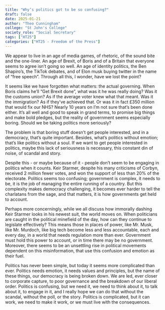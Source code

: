 ```yaml
---
title: "Why’s politics got to be so confusing?"
draft: false
date: 2025-01-21
author: "Theo Cunningham"
college: "St John's College"
society_role: "Social Secretary"
tags: ["HT25"]
categories: ["HT25 - Freedom of the Press"]
---
```

We appear to live in an age of media games, of rhetoric, of the sound bite and the one-liner. An age of Brexit, of Boris and of a Britain that everyone seems to agree isn’t going so well. An age of identity politics, the Ben Shapiro’s, the TikTok debates, and of Elon musk buying twitter in the name of “free speech”. Through all this, I wonder, have we lost the point?
<!--more-->

It seems like we have forgotten what matters: the actual governing. When Boris claims he’ll “Get Brexit done”, what was it he was really doing? Was it the customs union? As if the average voter knew what that meant. Was it the immigration? As if they’ve achieved that. Or was it in fact £350 million that would fix our NHS? Nearly 10 years on I’m not sure that’s been done either. It’s all well and good to speak in grand terms, to promise big things and make bold pledges, but the reality of government seems especially boring. Should we be taking politics more seriously? 

The problem is that boring stuff doesn’t get people interested, and in a democracy, that’s quite important. Besides, what’s politics without emotion; that’s like politics without a soul. If we want to get people interested in politics, maybe this lack of seriousness is necessary, this constant din of noise, of scandal and story. 

Despite this - or maybe because of it - people don’t seem to be engaging in politics when it counts. Keir Starmer, despite his many criticisms of Corbyn, received 2 million fewer votes, and won the support of less than 20% of the electorate. Politics seems too confusing; government is complex, it needs to be, it is the job of managing the entire running of a country. But this complexity makes democracy challenging, it becomes ever harder to tell the charlatans from the sage, and that matters, it is how governments get held to account. 

Perhaps more concerningly, while we all discuss how immorally dashing Keir Starmer looks in his newest suit, the world moves on. When politicians are caught in the political minefield of the day, how can they continue to legislate effectively? This means those in places of power, like Mr. Musk, like Mr. Murdoch, like big tech become less and less accountable, each and every day, in a world that needs regulation more than ever. Government must hold this power to account, or in time there may be no government. Moreover, there seems to be an unsettling rise in political movements dependent on this misinformation, that use this confusion and emotion as their fuel. 

Politics has never been simple, but today it seems more complicated than ever. Politics needs emotion, it needs values and principles, but the name of these things, our democracy is being broken down. We are led, ever closer to corporate capture, to poor governance and the breakdown of our liberal order. Politics is confusing, but we need it, we need to think about it, to talk about it, to engage in it, and I really hope we can do that without the scandal, without the poll, or the story. Politics is complicated, but it can work, we need to make it work, or we must live with the consequences.  




